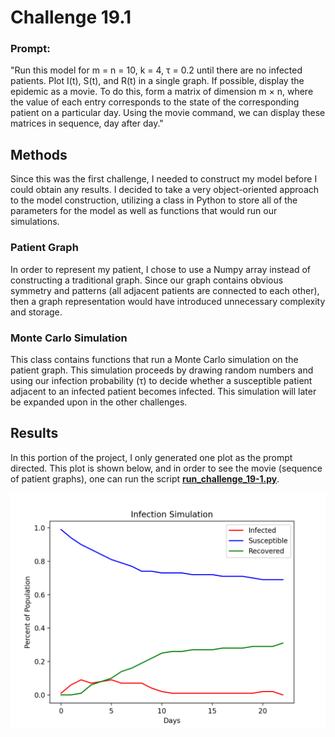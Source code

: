 # Challenge 19.1

### Prompt:
"Run this model for m = n = 10, k = 4, τ = 0.2 until there are no infected patients. Plot I(t), S(t), and R(t) in a single graph.
If possible, display the epidemic as a movie. To do this, form a matrix of dimension m × n, where the value of each entry corresponds to the state of the corresponding patient on a particular day. Using the movie command, we can display these matrices in sequence, day after day."

## Methods
Since this was the first challenge, I needed to construct my model before I could obtain any results. I decided to take a very object-oriented approach to the model construction, utilizing a class in Python to store all of the parameters for the model as well as functions that would run our simulations. 

### Patient Graph
In order to represent my patient, I chose to use a Numpy array instead of constructing a traditional graph. Since our graph contains obvious symmetry and patterns (all adjacent patients are connected to each other), then a graph representation would have introduced unnecessary complexity and storage. 

### Monte Carlo Simulation
This class contains functions that run a Monte Carlo simulation on the patient graph. This simulation proceeds by drawing random numbers and using our infection probability (τ) to decide whether a susceptible patient adjacent to an infected patient becomes infected. This simulation will later be expanded upon in the other challenges.

## Results
In this portion of the project, I only generated one plot as the prompt directed. This plot is shown below, and in order to see the movie (sequence of patient graphs), one can run the script **[run_challenge_19-1.py](https://github.com/owencqueen/infection_modeling/blob/master/challenge_19-1/run_challenge_19-1.py)**.

![Challenge 19.1 Plot](https://github.com/owencqueen/infection_modeling/blob/master/challenge_19-1/infection_simulation_19-1.png)
